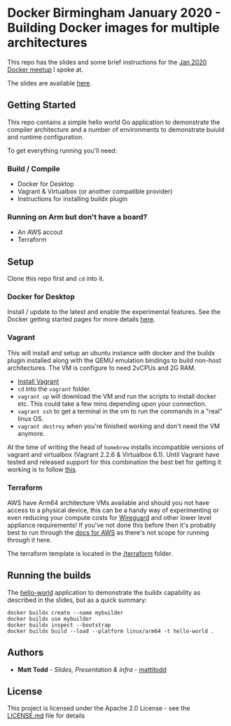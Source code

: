 # Docker Birmingham January 2020 - Building Docker images for multiple architectures

This repo has the slides and some brief instructions for the [Jan 2020 Docker meetup](https://www.meetup.com/Docker-Birmingham/events/drrkmrybccblb/) I spoke at.   

The slides are available [here](Docker_Birmingham_January_2020_Slides.pdf).

## Getting Started

This repo contains a simple hello world Go application to demonstrate the compiler architecture and a number of environments to demonstrate buiuld and runtime configuration.

To get everything running you'll need:

### Build / Compile

* Docker for Desktop
* Vagrant & Virtualbox (or another compatible provider)
* Instructions for installing buildx plugin

### Running on Arm but don't have a board?

* An AWS accout
* Terraform

## Setup

Clone this repo first and `cd` into it.

### Docker for Desktop

Install / update to the latest and enable the experimental features. See the Docker getting started pages for more details [here](https://docs.docker.com/docker-for-mac/).

### Vagrant

This will install and setup an ubuntu instance with docker and the buildx plugin installed along with the QEMU emulation bindings to build non-host architectures.  The VM is configure to need 2vCPUs and 2G RAM.

* [Install Vagrant](https://www.vagrantup.com/intro/getting-started/install.html)
* `cd` into the `vagrant` folder.
* `vagrant up` will download the VM and run the scripts to install docker etc.  This could take a few mins depending upon your connection.
* `vagrant ssh` to get a terminal in the vm to run the commands in a "real" linux OS.
* `vagrant destroy` when you're finished working and don't need the VM anymore.

At the time of writing the head of `homebrew` installs incompatible versions of vagrant and virtualbox (Vagrant 2.2.6 & Virtualbox 6.1).  Until Vagrant have tested and released support for this combination the best bet for getting it working is to follow [this](https://github.com/oracle/vagrant-boxes/issues/178).

### Terraform

AWS have Arm64 architecture VMs available and should you not have access to a physical device, this can be a handy way of experimenting or even reducing your compute costs for [Wireguard](https://www.wireguard.com/) and other lower level appliance requirements!  If you've not done this before then it's probably best to run through the [docs for AWS](https://aws.amazon.com/premiumsupport/knowledge-center/create-and-activate-aws-account/) as there's not scope for running through it here.

The terraform template is located in the [/terraform](terraform/) folder.

## Running the builds

The [hello-world](hello-world) application to demonstrate the buildx capability as described in the slides, but as a quick summary:

```
docker buildx create --name mybuilder
docker buildx use mybuilder
docker buildx inspect --bootstrap
docker buildx build --load --platform linux/arm64 -t hello-world .
```  

## Authors

* **Matt Todd** - *Slides, Presentation & infra* - [mattjtodd](https://github.com/mattjtodd)

## License

This project is licensed under the Apache 2.0 License - see the [LICENSE.md](LICENSE.md) file for details
